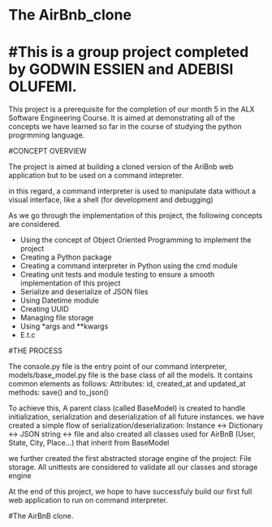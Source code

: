 # The AirBnb_clone
# #This is a group project completed by GODWIN ESSIEN and ADEBISI OLUFEMI.

This project is a prerequisite for the completion of our month 5 in the ALX Software Engineering Course. It is aimed at demonstrating all of the concepts we have learned so
far in the course of studying the python progrmming language.

#CONCEPT OVERVIEW

The project is aimed at building a cloned version of the AriBnb web application but to be used on a command intepreter.

in this regard, a command interpreter is used to manipulate data without a visual interface, like a shell (for development and debugging)

As we go through the implementation of this project, the following concepts are considered.

- Using the concept of Object Oriented Programming to implement the project 
- Creating a Python package
- Creating a command interpreter in Python using the cmd module
- Creating unit tests and module testing to ensure a smooth implementation of this project
- Serialize and deserialize of JSON files
- Using Datetime module
- Creating UUID
- Managing file storage
- Using *args and **kwargs
- E.t.c

#THE PROCESS

The console.py file is the entry point of our command interpreter, models/base_model.py file is the base class of all the models. It contains common elements as follows:
Attributes: id, created_at and updated_at
methods: save() and to_json()

To achieve this, A parent class (called BaseModel) is created to handle initialization, serialization and deserialization of all future instances.
we have created a simple flow of serialization/deserialization: Instance <-> Dictionary <-> JSON string <-> file
and also created all classes used for AirBnB (User, State, City, Place…) that inherit from BaseModel

we further created the first abstracted storage engine of the project: File storage.
All unittests are considered to validate all our classes and storage engine

At the end of this project, we hope to have successfuly build our first full web application to run on command interpreter.

#The AirBnB clone.
